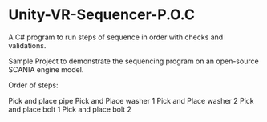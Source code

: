 # Unity-VR-Sequencer-P.O.C
A C# program to run steps of sequence in order with checks and validations.

Sample Project to demonstrate the sequencing program on an open-source SCANIA engine model.


Order of steps:

Pick and place pipe
Pick and Place washer 1
Pick and Place washer 2
Pick and place bolt 1
Pick and place bolt 2
